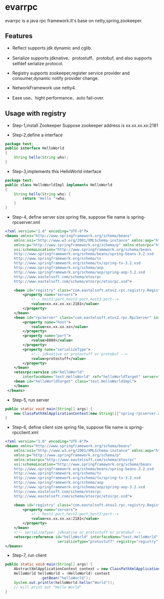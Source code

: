 # evarrpc

evarrpc is a java rpc framework.It's base on netty,spring,zookeeper.

## Features

* Reflect supports jdk dynamic and cglib.

* Serialize supports jdknative、protostuff、protobuf, and also supports selfdef serialize protocol.

* Registry supports zookeeper,register service provider and consumer,dynamic notify provider change.

* NetworkFramework use netty4.

* Ease use、hight performance、auto fail-over.

## Usage with registry
* Step-1,install Zookeeper
Suppose zookeeper address is xx.xx.xx.xx:2181

* Step-2,define a interface
```Java
package test;
public interface HelloWorld
{
    String hello(String who);
}
```

* Step-3,implements this HelloWorld interface
```Java
package test;
public class HelloWorldImpl implements HelloWorld
{
    String hello(String who) {
        return "Hello "+who;
    }
}
```

* Step-4, define server size spring file, suppose file name is spring-rpcserver.xml
```Xml
<?xml version="1.0" encoding="UTF-8"?>
<beans xmlns="http://www.springframework.org/schema/beans"
    xmlns:xsi="http://www.w3.org/2001/XMLSchema-instance" xmlns:aop="http://www.springframework.org/schema/aop"
    xmlns:p="http://www.springframework.org/schema/p" xmlns:etosrpc="http://www.eastelsoft.com/schema/etosrpc"
    xsi:schemaLocation="http://www.springframework.org/schema/beans 
    http://www.springframework.org/schema/beans/spring-beans-3.2.xsd 
    http://www.springframework.org/schema/tx 
    http://www.springframework.org/schema/tx/spring-tx-3.2.xsd 
    http://www.springframework.org/schema/aop 
    http://www.springframework.org/schema/aop/spring-aop-3.2.xsd 
    http://www.eastelsoft.com/schema/etosrpc 
    http://www.eastelsoft.com/schema/etosrpc/etosrpc.xsd">

    <bean id="registry" class="com.eastelsoft.etos2.rpc.registry.RegistryZookeeper" init-method="init" destroy-method="destroy">
        <property name="servers">
            <!-- host1:port,host2:port,host3:port-->
            <value>xx.xx.xx.xx:2181</value>
        </property>
    </bean>
    <bean id="rpcServer" class="com.eastelsoft.etos2.rpc.RpcServer" init-method="init" destroy-method="destroy">
        <property name="host">
            <value>xx.xx.xx.xx</value>
        </property>
        <property name="port">
            <value>8888</value>
        </property>
        <property name="serializeType">
            <!-- jdknative or protostuff or protobuf -->
            <value>protostuff</value>
        </property>
    </bean>
    <etosrpc:service id="helloWorld"
        interfaceName="test.HelloWorld" ref="helloWorldTarget" server="rpcServer" registry="registry" />
    <bean id="helloWorldTarget" class="test.HelloWorldImpl">
    </bean>
 </beans>
```

* Step-5, run server
```Java
public static void main(String[] args) {
    new ClassPathXmlApplicationContext(new String[]{"spring-rpcserver.xml"});
}
```

* Step-6, define client size spring file, suppose file name is spring-rpcclient.xml
```Xml
<?xml version="1.0" encoding="UTF-8"?>
<beans xmlns="http://www.springframework.org/schema/beans"
    xmlns:xsi="http://www.w3.org/2001/XMLSchema-instance" xmlns:aop="http://www.springframework.org/schema/aop"
    xmlns:p="http://www.springframework.org/schema/p" 
    xmlns:etosrpc="http://www.eastelsoft.com/schema/etosrpc" 
    xsi:schemaLocation="http://www.springframework.org/schema/beans 
    http://www.springframework.org/schema/beans/spring-beans-3.2.xsd
    http://www.springframework.org/schema/tx 
    http://www.springframework.org/schema/tx/spring-tx-3.2.xsd
    http://www.springframework.org/schema/aop 
    http://www.springframework.org/schema/aop/spring-aop-3.2.xsd
    http://www.eastelsoft.com/schema/etosrpc 
    http://www.eastelsoft.com/schema/etosrpc/etosrpc.xsd">

    <bean id="registry" class="com.eastelsoft.etos2.rpc.registry.RegistryZookeeper" init-method="init" destroy-method="destroy">
        <property name="servers">
            <!-- host1:port,host2:port,host3:port-->
            <value>xx.xx.xx.xx:2181</value>
        </property>
    </bean>
    <!-- serializeType: jdknative or protostuff or protobuf-->
    <etosrpc:reference id="helloWorld" interfaceName="test.HelloWorld"
                        serializeType="protostuff" registry="registry" />
</beans>
```

* Step-7, run client
```Java
public static void main(String[] args) {
    AbstractXmlApplicationContext context = new ClassPathXmlApplicationContext(new String[]{"spring-rpcclient.xml"});
    HelloWorld helloWorld = (HelloWorld) context
                .getBean("helloWorld");
    System.out.println(helloWorld.hello("World"));
    // will print out "Hello World"
}
```
